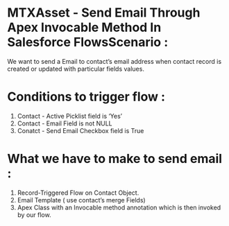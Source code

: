 # MTXAsset - Send Email Through Apex Invocable Method In Salesforce FlowsScenario : 

We want to send a Email to contact’s email address when contact record is created or updated with particular fields values.

# Conditions to trigger flow : 
1. Contact - Active Picklist field is ‘Yes’
2. Contact - Email Field is not NULL
3. Conatct - Send Email Checkbox field is True

# What we have to make to send email :
1. Record-Triggered Flow on Contact Object.
2. Email Template ( use contact’s merge Fields)
3. Apex Class with an Invocable method annotation which is then invoked by our flow.

